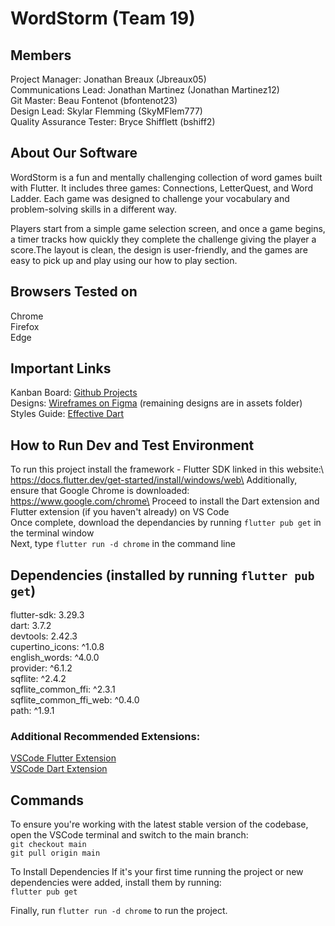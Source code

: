 # WordStorm (Team 19)
## Members
Project Manager: Jonathan Breaux (Jbreaux05)\
Communications Lead: Jonathan Martinez (Jonathan Martinez12)\
Git Master: Beau Fontenot (bfontenot23)\
Design Lead: Skylar Flemming (SkyMFlem777)\
Quality Assurance Tester: Bryce Shifflett (bshiff2)

## About Our Software
WordStorm is a fun and mentally challenging collection of word games built with Flutter. It includes three games: Connections, LetterQuest, and Word Ladder. Each game was designed to challenge your vocabulary and problem-solving skills in a different way.

Players start from a simple game selection screen, and once a game begins, a timer tracks how quickly they complete the challenge giving the player a score.The layout is clean, the design is user-friendly, and the games are easy to pick up and play using our how to play section.

## Browsers Tested on
Chrome\
Firefox\
Edge

## Important Links
Kanban Board: [Github Projects](https://github.com/orgs/CSC-3380-Spring-2025/projects/9/views/1)\
Designs: [Wireframes on Figma](https://www.figma.com/design/uCHhd6tCuB0Bs7pdC7K1qy/WireFrames?node-id=15-67&t=sZ9%E2%80%AC16LCcMQ5tXSeY-1%E2%80%AC) (remaining designs are in assets folder)\
Styles Guide: [Effective Dart](https://dart.dev/effective-dart/style)

## How to Run Dev and Test Environment
To run this project install the framework - Flutter SDK linked in this website:\ https://docs.flutter.dev/get-started/install/windows/web\
Additionally, ensure that Google Chrome is downloaded:\
https://www.google.com/chrome\
Proceed to install the Dart extension and Flutter extension (if you haven't already) on VS Code \
Once complete, download the dependancies by running `flutter pub get` in the terminal window\
Next, type `flutter run -d chrome` in the command line



## Dependencies (installed by running `flutter pub get`)
flutter-sdk: 3.29.3\
dart: 3.7.2\
devtools: 2.42.3\
cupertino_icons: ^1.0.8\
english_words: ^4.0.0\
provider: ^6.1.2\
sqflite: ^2.4.2\
sqflite_common_ffi: ^2.3.1\
sqflite_common_ffi_web: ^0.4.0\
path: ^1.9.1

### Additional Recommended Extensions:
[VSCode Flutter Extension](https://marketplace.visualstudio.com/items?itemName=Dart-Code.flutter)\
[VSCode Dart Extension](https://marketplace.visualstudio.com/items?itemName=Dart-Code.dart-code)

## Commands

To ensure you're working with the latest stable version of the codebase, open the VSCode terminal and switch to the main branch:\
`git checkout main`\
`git pull origin main`

To Install Dependencies
If it's your first time running the project or new dependencies were added, install them by running:\
`flutter pub get`

Finally, run `flutter run -d chrome` to run the project.